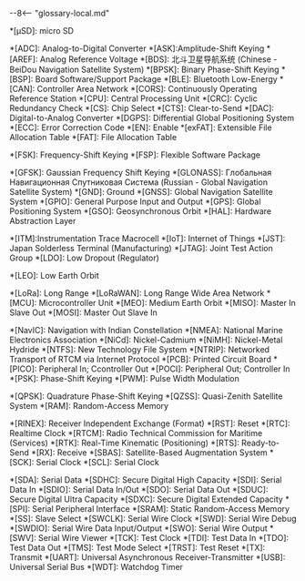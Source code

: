 <!-- Links the localized glossary -->
--8<-- "glossary-local.md"


*[µSD]: micro SD

*[ADC]: Analog-to-Digital Converter
*[ASK]:Amplitude-Shift Keying
*[AREF]: Analog Reference Voltage
*[BDS]: 北斗卫星导航系统 (Chinese - BeiDou Navigation Satellite System)
*[BPSK]: Binary Phase-Shift Keying
*[BSP]: Board Software/Support Package
*[BLE]: Bluetooth Low-Energy
*[CAN]: Controller Area Network
*[CORS]: Continuously Operating Reference Station
*[CPU]: Central Processing Unit
*[CRC]: Cyclic Redundancy Check
*[CS]: Chip Select
*[CTS]: Clear-to-Send
*[DAC]: Digital-to-Analog Converter
*[DGPS]: Differential Global Positioning System
*[ECC]: Error Correction Code
*[EN]: Enable
*[exFAT]: Extensible File Allocation Table
*[FAT]: File Allocation Table
<!-- *[FAT16]: File Allocation Table-16 -->
<!-- *[FAT32]: File Allocation Table-32 -->
*[FSK]: Frequency-Shift Keying
*[FSP]: Flexible Software Package
<!-- *[GEO]: Geostationary Orbit or Geosynchronous Equatorial Orbit (see glossary-alt.md) -->
*[GFSK]: Gaussian Frequency Shift Keying
*[GLONASS]: Глобальная Навигационная Спутниковая Система (Russian - Global Navigation Satellite System)
*[GND]: Ground
*[GNSS]: Global Navigation Satellite System
*[GPIO]: General Purpose Input and Output
*[GPS]: Global Positioning System
*[GSO]: Geosynchronous Orbit
*[HAL]: Hardware Abstraction Layer
<!-- *[I2C] or [I<sup>2</sup>C]: Inter-Integrated Circuit (see glossary-alt.md) -->
*[ITM]:Instrumentation Trace Macrocell
*[IoT]: Internet of Things
*[JST]: Japan Solderless Terminal (Manufacturing)
*[JTAG]: Joint Test Action Group
*[LDO]: Low Dropout (Regulator)
<!-- *[LED]: Light Emitting Diode (Disabled for header issue) -->
*[LEO]:  Low Earth Orbit
<!-- *[LiPo]: Lithium-Ion Polymer or Lithium-Polymer (see glossary-alt.md) -->
*[LoRa]: Long Range
*[LoRaWAN]: Long Range Wide Area Network
*[MCU]: Microcontroller Unit
*[MEO]:  Medium Earth Orbit
*[MISO]: Master In Slave Out
*[MOSI]: Master Out Slave In
<!-- *[MPU]: Memory Protection Unit or Microprocessing Unit (see glossary-alt.md) -->
*[NavIC]: Navigation with Indian Constellation
*[NMEA]: National Marine Electronics Association
*[NiCd]: Nickel-Cadmium
*[NiMH]: Nickel-Metal Hydride
*[NTFS]: New Technology File System
*[NTRIP]: Networked Transport of RTCM via Internet Protocol
*[PCB]: Printed Circuit Board
*[PICO]: Peripheral In; Ccontroller Out
*[POCI]: Peripheral Out; Controller In
*[PSK]: Phase-Shift Keying
*[PWM]: Pulse Width Modulation
<!-- *[QSPI]: Quad-SPI (Disabled for header issue) -->
*[QPSK]: Quadrature Phase-Shift Keying
*[QZSS]: Quasi-Zenith Satellite System
*[RAM]: Random-Access Memory
<!-- *[RGB]: Red, Green, Blue (Disabled for header issue) -->
*[RINEX]: Receiver Independent Exchange (Format)
*[RST]: Reset
*[RTC]: Realtime Clock
*[RTCM]: Radio Technical Commission for Maritime (Services)
*[RTK]: Real-Time Kinematic (Positioning)
*[RTS]: Ready-to-Send
*[RX]: Receive
*[SBAS]: Satellite-Based Augmentation System
*[SCK]: Serial Clock
*[SCL]: Serial Clock
<!-- *[SD]: Secure Digital (Disabled for header issue) -->
*[SDA]: Serial Data
*[SDHC]: Secure Digital High Capacity
*[SDI]: Serial Data In
*[SDIO]: Serial Data In/Out
*[SDO]: Serial Data Out
*[SDUC]: Secure Digital Ultra Capacity
*[SDXC]: Secure Digital Extended Capacity
*[SPI]: Serial Peripheral Interface
*[SRAM]: Static Random-Access Memory
*[SS]: Slave Select
*[SWCLK]: Serial Wire Clock
*[SWD]: Serial Wire Debug
*[SWDIO]: Serial Wire Data Input/Output
*[SWO]: Serial Wire Output
*[SWV]: Serial Wire Viewer
*[TCK]: Test Clock
*[TDI]: Test Data In
*[TDO]: Test Data Out
*[TMS]: Test Mode Select
*[TRST]: Test Reset
*[TX]: Transmit
*[UART]: Universal Asynchronous Receiver-Transmitter
*[USB]: Universal Serial Bus
*[WDT]: Watchdog Timer
